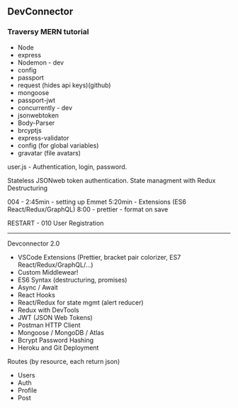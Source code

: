 ## DevConnector

### Traversy MERN tutorial

- Node
- express
- Nodemon - dev
- config
- passport
- request (hides api keys)(github)
- mongoose
- passport-jwt
- concurrently - dev
- jsonwebtoken
- Body-Parser
- brcyptjs
- express-validator
- config (for global variables)
- gravatar (file avatars)

user.js - Authentication, login, password.

Stateless JSONweb token authentication.
State managment with Redux
Destructuring

004 -
2:45min - setting up Emmet
5:20min - Extensions (ES6 React/Redux/GraphQL)
8:00 - prettier - format on save

RESTART - 010 User Registration

---

Devconnector 2.0

- VSCode Extensions (Prettier, bracket pair colorizer, ES7 React/Redux/GraphQL/...)
- Custom Middlewear!
- ES6 Syntax (destructuring, promises)
- Async / Await
- React Hooks
- React/Redux for state mgmt (alert reducer)
- Redux with DevTools
- JWT (JSON Web Tokens)
- Postman HTTP Client
- Mongoose / MongoDB / Atlas
- Bcrypt Password Hashing
- Heroku and Git Deployment

Routes (by resource, each return json)

- Users
- Auth
- Profile
- Post
